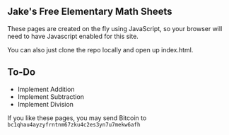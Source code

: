 ## Jake's Free Elementary Math Sheets

These pages are created on the fly using JavaScript, so your browser will need to have Javascript enabled for this site.

You can also just clone the repo locally and open up index.html.

## To-Do

* Implement Addition
* Implement Subtraction
* Implement Division

If you like these pages, you may send Bitcoin to 
`bc1qhau4ayzyfrntnm67zku4c2es3yn7u7mekw6afh`